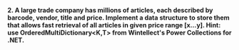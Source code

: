 <b>2. A large trade company has millions of articles, each described by barcode, vendor, title and price. Implement a data structure to store them that allows fast retrieval of all articles in given price range [x…y]. Hint: use OrderedMultiDictionary<K,T> from Wintellect's Power Collections for .NET.</b>
